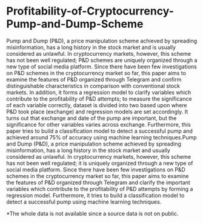 # Profitability-of-Cryptocurrency-Pump-and-Dump-Scheme
Pump and Dump (P\&D), a price manipulation scheme achieved by spreading misinformation, has a long history in the stock market and is usually considered as unlawful. In cryptocurrency markets, however, this scheme has not been well regulated; P\&D schemes are uniquely organized through a new type of social media platform. Since there have been few investigations on P\&D schemes in the cryptocurrency market so far, this paper aims to examine the features of P\&D organized through Telegram and confirm distinguishable characteristics in comparison with conventional stock markets. In addition, it forms a regression model to clarify variables which contribute to the profitability of P\&D attempts; to measure the significance of each variable correctly, dataset is divided into two based upon where P\&D took place (exchange) and regression models are set accordingly. It turns out that exchange and date of the pump are important, but the significance for other variables varies across exchange. Furthermore, this paper tries to build a classification model to detect a successful pump and achieved around 75\% of accuracy using machine learning techniques.Pump and Dump (P&D), a price manipulation scheme achieved by spreading misinformation, has a long history in the stock market and usually considered as unlawful. In cryptocurrency markets, however, this scheme has not been well regulated; it is uniquely organized through a new type of social media platform. Since there have been few investigations on P&D schemes in the cryptocurrency market so far, this paper aims to examine the features of P&D organized through Telegram and clarify the important variables which contribute to the profitability of P\&D attempts by forming a regression model. Furthermore, it tries to build a classification model to detect a successful pump using machine learning techniques. 

*The whole data is not available since a source data is not on public.